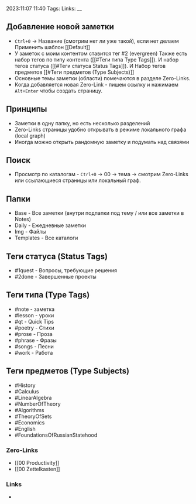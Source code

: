 2023:11:07 11:40
Tags:
Links:
__
## Добавление новой заметки
- `Ctrl+0` → Название (смотрим нет ли уже такой), если нет делаем
Применить шаблон [[Default]]
- У заметок с моим контентом ставится тег #2 (evergreen)
Также есть набор тегов по типу контента ([[#Теги типа Туре Tags]]). И набор тегов статуса ([[#Теги статуса Status Tags]]). И Набор тегов предметов [[#Теги предметов (Туре Subjects)]]
- Основные темы заметки (области) помечаются в разделе Zero-Links.
- Когда добавляется новая Zero-Link - пишем ссылку и нажимаем `Alt+Enter` чтобы создать страницу.
## Принципы
- Заметки в одну папку, но есть несколько разделений
- Zero-Links страницы удобно открывать в режиме локального графа (local graph)
- Иногда можно открыть рандомную заметку и подумать над связями
## Поиск
- Просмотр по каталогам - `Ctrl+0` → 00 → тема → смотрим Zero-Links или ссылающиеся страницы или локальный граф.
## Папки
- Base - Все заметки (внутри подпапки под тему / или все заметки в Notes)
- Daily - Ежедневные заметки
- Img - Файлы
- Templates - Все каталоги
## Теги статуса (Status Tags)
- #1quest - Вопросы, требующие решения 
- #2done - Завершенные проекты
## Теги типа (Туре Tags)
- #note - заметка
- #lesson - уpoки
- #qt - Quick Tips
- #poetry - Стиxи
- #prose - Прозa
- #phrase - Фразы
- #songs - Песни
- #work - Работа
## Теги предметов (Туре Subjects)
-  #History
-  #Calculus
-  #LinearAlgebra
-  #NumberOfTheory
-  #Algorithms
-  #TheoryOfSets
-  #Economics
-  #English
-  #FoundationsOfRussianStatehood
### Zero-Links
- [[00 Productivity]]
- [[00 Zettelkasten]]
### Links
- 
